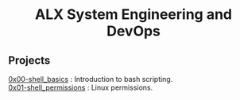 <h1 align="center">
	ALX System Engineering and DevOps
</h1>

## Projects

[0x00-shell_basics](./0x00-shell_basics) : Introduction to bash scripting.  
[0x01-shell_permissions](./0x01-shell_permissions) : Linux permissions.  
